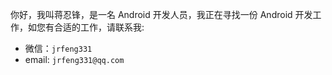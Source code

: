 你好，我叫蒋忍锋，是一名 Android 开发人员，我正在寻找一份 Android 开发工作，如您有合适的工作，请联系我:

* 微信：`jrfeng331`
* email: `jrfeng331@qq.com`
